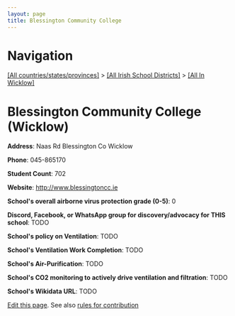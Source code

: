 ```yaml
---
layout: page
title: Blessington Community College
---
```

# Navigation

[[All countries/states/provinces]](../../..) > [[All Irish School Districts]](../..) > [[All In Wicklow]](..)

# Blessington Community College (Wicklow)

**Address**: Naas Rd Blessington Co Wicklow

**Phone**: 045-865170

**Student Count**: 702

**Website**: <http://www.blessingtoncc.ie>

**School's overall airborne virus protection grade (0-5)**: 0

**Discord, Facebook, or WhatsApp group for discovery/advocacy for THIS school**: TODO

**School's policy on Ventilation**: TODO

**School's Ventilation Work Completion**: TODO

**School's Air-Purification**: TODO

**School's CO2 monitoring to actively drive ventilation and filtration**: TODO

**School's Wikidata URL**: TODO


[Edit this page](https://github.com/ventilate-schools/Ireland/edit/main/./Wicklow/Blessington_Community_College.md). See also [rules for contribution](../../../contribution-rules/)